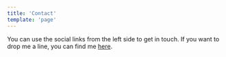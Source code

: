 ```yaml
---
title: 'Contact'
template: 'page'
---
```


You can use the social links from the left side to get in touch.
If you want to drop me a line, you can find me [here](mailto:adrian.faciu@gmail.com).
